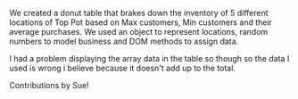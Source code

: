 We created a donut table that brakes down the inventory of 5 different locations of Top Pot based on Max customers, Min customers and their average purchases. We used an object to represent locations, random numbers to model business and DOM methods to assign data.

I had a problem displaying the array data in the table so though so the data I used is wrong i believe because it doesn't add up to the total.

Contributions by Sue!
